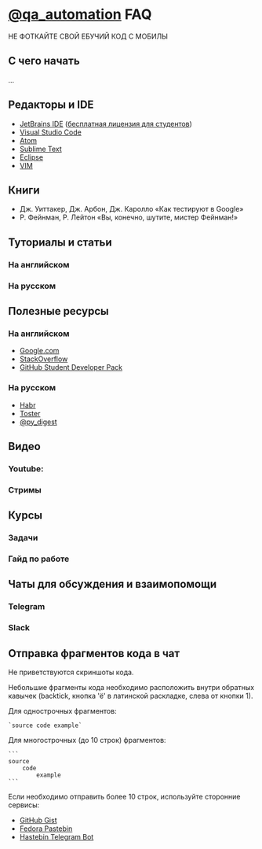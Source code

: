# [@qa_automation](https://t.me/qa_automation) FAQ

НЕ ФОТКАЙТЕ СВОЙ ЕБУЧИЙ КОД С МОБИЛЫ

## С чего начать

...

## Редакторы и IDE

 - [JetBrains IDE](https://www.jetbrains.com/products.html) ([бесплатная лицензия для студентов](http://jetbrains.ru/students/classroom-licenses/free-classroom-licenses/))
 - [Visual Studio Code](https://code.visualstudio.com/)
 - [Atom](https://atom.io/)
 - [Sublime Text](https://www.sublimetext.com/)
 - [Eclipse](https://www.eclipse.org/downloads/)
 - [VIM](https://www.vim.org/)


## Книги
 - Дж. Уиттакер, Дж. Арбон, Дж. Каролло «Как тестируют в Google»
 - Р. Фейнман, Р. Лейтон «Вы, конечно, шутите, мистер Фейнман!»


## Туториалы и статьи

### На английском

### На русском

## Полезные ресурсы
 
### На английском
 - [Google.com](https://google.com/)
 - [StackOverflow](https://stackoverflow.com/)
 - [GitHub Student Developer Pack](https://education.github.com/pack)

### На русском
 - [Habr](https://habr.com/hub/)
 - [Toster](https://toster.ru/tag/)
 - [@py_digest](https://t.me/py_digest)

## Видео

### Youtube: 

### Стримы

## Курсы

### Задачи



### Гайд по работе

## Чаты для обсуждения и взаимопомощи

### Telegram


### Slack

## Отправка фрагментов кода в чат

Не приветствуются скриншоты кода.

Небольшие фрагменты кода необходимо расположить внутри обратных кавычек (backtick, кнопка 'ё' в латинской раскладке, слева от кнопки 1).

Для однострочных фрагментов:

    `source code example`

Для многострочных (до 10 строк) фрагментов:

    ```
    source
        code
            example
    ```

Если необходимо отправить более 10 строк, используйте сторонние сервисы:

 - [GitHub Gist](https://gist.github.com/)
 - [Fedora Pastebin](https://paste.fedoraproject.org/)
 - [Hastebin Telegram Bot](https://t.me/SimplePasteBot)
